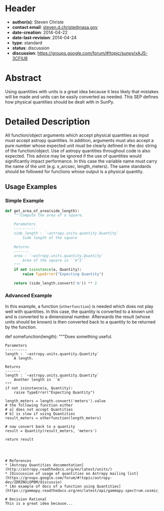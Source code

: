 # Header
* **author(s)**: Steven Christe
* **contact email**: steven.d.christe@nasa.gov
* **date-creation**: 2014-04-22
* **date-last-revision**: 2014-04-24
* **type**: standard
* **status**: discussion
* **discussion**: https://groups.google.com/forum/#!topic/sunpy/xAJS-3CFIU8

# Abstract
Using quantities with units is a great idea because it less likely that mistakes
will be made and units can be easily converted as needed. This SEP defines how physical
quantities should be dealt with in SunPy.

# Detailed Description
All function/object arguments which accept physical quantities as input must accept 
astropy quantities. In addition, arguments
must also accept a pure number whose expected unit must be clearly defined in the 
doc string of the function/object. Use of astropy quantities 
throughout code is also expected. This advice may be ignored if the use of quantities
would significantly impact performance. In this case the variable name must carry
the name of the unit (e.g. x_arcsec, length_meters). The same standards should be 
followed for functions whose output is a physical quantity.

## Usage Examples

### Simple Example

```python
def get_area_of_area(side_length):
    """Compute the area of a square.

    Parameters
    ----------
    side_length : `~astropy.units.quantity.Quantity`
        Side length of the square
    
    Returns
    -------
    area : `~astropy.units.quantity.Quantity`
        Area of the square in ``m^2``
    """
    if not isinstance(a, Quantity):
        raise TypeError("Expecting Quantity")
    
    return (side_length.convert('m')) ** 2
```

### Advanced Example

In this example, a function (`otherfunction`) is needed which does not play
well with quantities. In this case, the quantity is converted to a known unit and
is converted to a dimensional number. Afterwards the result (whose units should be known)
is then converted back to a quantity to be returned by the function.

def somefunction(length):
    """Does something useful.

    Parameters
    ----------
    length : `~astropy.units.quantity.Quantity`
        A length.
    
    Returns
    -------
    length : `~astropy.units.quantity.Quantity`
        Another length in ``m``
    """
    if not isinstance(a, Quantity):
        raise TypeError("Expecting Quantity")
    
    length_meters = length.convert('meters').value
    # the following function either
    # a] does not accept Quantities
    # b] is slow if using Quantities
    result_meters = otherfunction(length_meters)
    
    # now convert back to a quantity
    result = Quantity(result_meters, 'meters')
    
    return result
```



# References
* [Astropy Quantities documentation](http://astropy.readthedocs.org/en/latest/units/)
* [Discussion of usage of quantities on Astropy mailing list](https://groups.google.com/forum/#!topic/astropy-dev/ZDRZNUiOPBM/discussio)
* [An example of docs of a function using Quantities](https://gammapy.readthedocs.org/en/latest/api/gammapy.spectrum.cosmic_ray_flux.html#gammapy.spectrum.cosmic_ray_flux)

# Decision Rational
This is a great idea because...